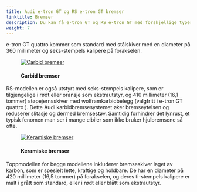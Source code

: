 ```yaml
---
title: Audi e-tron GT og RS e-tron GT bremser
linktitle: Bremser
description: Du kan få e-tron GT og RS e-tron GT med forskjellige typer bremser. 
weight: 7
---
```

 <!-- markdownlint-disable MD033 -->
e-tron GT quattro kommer som standard med stålskiver med en diameter på 360 millimeter og seks-stempels kalipere på forakselen.

<figure>
    <a href="https://media.electrichasgoneaudi.net/multimedia/models/e-tron-gt/drivetrain/brakes/brakes2.jpg">
        <img src="https://media.electrichasgoneaudi.net/multimedia/models/e-tron-gt/drivetrain/brakes/brakes2s.jpg" alt="Carbid bremser" title="Carbid bremser">
    </a>
    <figcaption><h4>Carbid bremser</h4></figcaption>
</figure>

 RS-modellen er også utstyrt med seks-stempels kalipere, som er tilgjengelige i rødt eller oransje som ekstrautstyr, og 410 millimeter (16,1 tommer) støpejernsskiver med wolframkarbidbelegg (valgfritt i e-tron GT quattro ). Dette Audi karbidbremsesystemet øker bremseytelsen og reduserer slitasje og dermed bremsestøv. Samtidig forhindrer det lynrust, et typisk fenomen man ser i mange elbiler som ikke bruker hjulbremsene så ofte.

<figure>
    <a href="https://media.electrichasgoneaudi.net/multimedia/models/e-tron-gt/drivetrain/brakes/brakes1.jpg">
        <img src="https://media.electrichasgoneaudi.net/multimedia/models/e-tron-gt/drivetrain/brakes/brakes1s.jpg" alt="Keramiske bremser" title="Keramiske bremser">
    </a>
    <figcaption><h4>Keramiske bremser</h4></figcaption>
</figure>

Toppmodellen for begge modellene inkluderer bremseskiver laget av karbon, som er spesielt lette, kraftige og holdbare. De har en diameter på 420 millimeter (16,5 tommer) på forakselen, og deres ti-stempels kalipere er malt i grått som standard, eller i rødt eller blått som ekstrautstyr.
